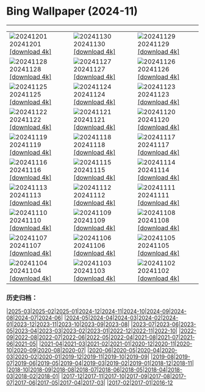 # Bing Wallpaper (2024-11)
**************

<table><tr><td><img class="wallpaper" src="https://www.bing.com/th?id=OHR.MercatiDiNataleBolzano_IT-IT2256905385_1920x1080.jpg" alt="20241201"> 20241201 <a href="https://www.bing.com/th?id=OHR.MercatiDiNataleBolzano_IT-IT2256905385_UHD.jpg">[download 4k]</a></td><td><img class="wallpaper" src="https://www.bing.com/th?id=OHR.KilchurnAutumn_IT-IT2035726634_1920x1080.jpg" alt="20241130"> 20241130 <a href="https://www.bing.com/th?id=OHR.KilchurnAutumn_IT-IT2035726634_UHD.jpg">[download 4k]</a></td><td><img class="wallpaper" src="https://www.bing.com/th?id=OHR.MtStMichel_IT-IT5961115578_1920x1080.jpg" alt="20241129"> 20241129 <a href="https://www.bing.com/th?id=OHR.MtStMichel_IT-IT5961115578_UHD.jpg">[download 4k]</a></td></tr><tr><td><img class="wallpaper" src="https://www.bing.com/th?id=OHR.AssiniboineTS_IT-IT8882599718_1920x1080.jpg" alt="20241128"> 20241128 <a href="https://www.bing.com/th?id=OHR.AssiniboineTS_IT-IT8882599718_UHD.jpg">[download 4k]</a></td><td><img class="wallpaper" src="https://www.bing.com/th?id=OHR.SemoisRiver_IT-IT8667394728_1920x1080.jpg" alt="20241127"> 20241127 <a href="https://www.bing.com/th?id=OHR.SemoisRiver_IT-IT8667394728_UHD.jpg">[download 4k]</a></td><td><img class="wallpaper" src="https://www.bing.com/th?id=OHR.TrulliGrove_IT-IT8430253171_1920x1080.jpg" alt="20241126"> 20241126 <a href="https://www.bing.com/th?id=OHR.TrulliGrove_IT-IT8430253171_UHD.jpg">[download 4k]</a></td></tr><tr><td><img class="wallpaper" src="https://www.bing.com/th?id=OHR.CowsInAlpineValley_IT-IT8150386866_1920x1080.jpg" alt="20241125"> 20241125 <a href="https://www.bing.com/th?id=OHR.CowsInAlpineValley_IT-IT8150386866_UHD.jpg">[download 4k]</a></td><td><img class="wallpaper" src="https://www.bing.com/th?id=OHR.SonomaCoast_IT-IT7979490899_1920x1080.jpg" alt="20241124"> 20241124 <a href="https://www.bing.com/th?id=OHR.SonomaCoast_IT-IT7979490899_UHD.jpg">[download 4k]</a></td><td><img class="wallpaper" src="https://www.bing.com/th?id=OHR.FibonacciAloe_IT-IT7618166733_1920x1080.jpg" alt="20241123"> 20241123 <a href="https://www.bing.com/th?id=OHR.FibonacciAloe_IT-IT7618166733_UHD.jpg">[download 4k]</a></td></tr><tr><td><img class="wallpaper" src="https://www.bing.com/th?id=OHR.ZafraCastle_IT-IT7473974060_1920x1080.jpg" alt="20241122"> 20241122 <a href="https://www.bing.com/th?id=OHR.ZafraCastle_IT-IT7473974060_UHD.jpg">[download 4k]</a></td><td><img class="wallpaper" src="https://www.bing.com/th?id=OHR.NationalTreeDay_IT-IT7236455581_1920x1080.jpg" alt="20241121"> 20241121 <a href="https://www.bing.com/th?id=OHR.NationalTreeDay_IT-IT7236455581_UHD.jpg">[download 4k]</a></td><td><img class="wallpaper" src="https://www.bing.com/th?id=OHR.BeyondSaype_IT-IT7130879307_1920x1080.jpg" alt="20241120"> 20241120 <a href="https://www.bing.com/th?id=OHR.BeyondSaype_IT-IT7130879307_UHD.jpg">[download 4k]</a></td></tr><tr><td><img class="wallpaper" src="https://www.bing.com/th?id=OHR.TasmansArch_IT-IT6908661148_1920x1080.jpg" alt="20241119"> 20241119 <a href="https://www.bing.com/th?id=OHR.TasmansArch_IT-IT6908661148_UHD.jpg">[download 4k]</a></td><td><img class="wallpaper" src="https://www.bing.com/th?id=OHR.PorthcawlLighthouse_IT-IT6522253839_1920x1080.jpg" alt="20241118"> 20241118 <a href="https://www.bing.com/th?id=OHR.PorthcawlLighthouse_IT-IT6522253839_UHD.jpg">[download 4k]</a></td><td><img class="wallpaper" src="https://www.bing.com/th?id=OHR.RedStag_IT-IT8661593020_1920x1080.jpg" alt="20241117"> 20241117 <a href="https://www.bing.com/th?id=OHR.RedStag_IT-IT8661593020_UHD.jpg">[download 4k]</a></td></tr><tr><td><img class="wallpaper" src="https://www.bing.com/th?id=OHR.FrieslandNetherlands_IT-IT6096912016_1920x1080.jpg" alt="20241116"> 20241116 <a href="https://www.bing.com/th?id=OHR.FrieslandNetherlands_IT-IT6096912016_UHD.jpg">[download 4k]</a></td><td><img class="wallpaper" src="https://www.bing.com/th?id=OHR.YiPengLanterns_IT-IT3348534532_1920x1080.jpg" alt="20241115"> 20241115 <a href="https://www.bing.com/th?id=OHR.YiPengLanterns_IT-IT3348534532_UHD.jpg">[download 4k]</a></td><td><img class="wallpaper" src="https://www.bing.com/th?id=OHR.ManarolaItaly_IT-IT6200614457_1920x1080.jpg" alt="20241114"> 20241114 <a href="https://www.bing.com/th?id=OHR.ManarolaItaly_IT-IT6200614457_UHD.jpg">[download 4k]</a></td></tr><tr><td><img class="wallpaper" src="https://www.bing.com/th?id=OHR.KelpForest_IT-IT5815466592_1920x1080.jpg" alt="20241113"> 20241113 <a href="https://www.bing.com/th?id=OHR.KelpForest_IT-IT5815466592_UHD.jpg">[download 4k]</a></td><td><img class="wallpaper" src="https://www.bing.com/th?id=OHR.CoveArch_IT-IT5409061813_1920x1080.jpg" alt="20241112"> 20241112 <a href="https://www.bing.com/th?id=OHR.CoveArch_IT-IT5409061813_UHD.jpg">[download 4k]</a></td><td><img class="wallpaper" src="https://www.bing.com/th?id=OHR.Banff24_IT-IT4414822450_1920x1080.jpg" alt="20241111"> 20241111 <a href="https://www.bing.com/th?id=OHR.Banff24_IT-IT4414822450_UHD.jpg">[download 4k]</a></td></tr><tr><td><img class="wallpaper" src="https://www.bing.com/th?id=OHR.YucatanFlamingos_IT-IT6590871746_1920x1080.jpg" alt="20241110"> 20241110 <a href="https://www.bing.com/th?id=OHR.YucatanFlamingos_IT-IT6590871746_UHD.jpg">[download 4k]</a></td><td><img class="wallpaper" src="https://www.bing.com/th?id=OHR.MoroccoMilkyWay_IT-IT3578962903_1920x1080.jpg" alt="20241109"> 20241109 <a href="https://www.bing.com/th?id=OHR.MoroccoMilkyWay_IT-IT3578962903_UHD.jpg">[download 4k]</a></td><td><img class="wallpaper" src="https://www.bing.com/th?id=OHR.TrentinoAltoBolzanoMerano_IT-IT4259043530_1920x1080.jpg" alt="20241108"> 20241108 <a href="https://www.bing.com/th?id=OHR.TrentinoAltoBolzanoMerano_IT-IT4259043530_UHD.jpg">[download 4k]</a></td></tr><tr><td><img class="wallpaper" src="https://www.bing.com/th?id=OHR.CanadaWolves_IT-IT3917855917_1920x1080.jpg" alt="20241107"> 20241107 <a href="https://www.bing.com/th?id=OHR.CanadaWolves_IT-IT3917855917_UHD.jpg">[download 4k]</a></td><td><img class="wallpaper" src="https://www.bing.com/th?id=OHR.ShiShiBeach_IT-IT3649802386_1920x1080.jpg" alt="20241106"> 20241106 <a href="https://www.bing.com/th?id=OHR.ShiShiBeach_IT-IT3649802386_UHD.jpg">[download 4k]</a></td><td><img class="wallpaper" src="https://www.bing.com/th?id=OHR.LencoisMaranhao_IT-IT2693599851_1920x1080.jpg" alt="20241105"> 20241105 <a href="https://www.bing.com/th?id=OHR.LencoisMaranhao_IT-IT2693599851_UHD.jpg">[download 4k]</a></td></tr><tr><td><img class="wallpaper" src="https://www.bing.com/th?id=OHR.NationalUnityDayIT_IT-IT9698106067_1920x1080.jpg" alt="20241104"> 20241104 <a href="https://www.bing.com/th?id=OHR.NationalUnityDayIT_IT-IT9698106067_UHD.jpg">[download 4k]</a></td><td><img class="wallpaper" src="https://www.bing.com/th?id=OHR.YucatanBiosphere_IT-IT6604296714_1920x1080.jpg" alt="20241103"> 20241103 <a href="https://www.bing.com/th?id=OHR.YucatanBiosphere_IT-IT6604296714_UHD.jpg">[download 4k]</a></td><td><img class="wallpaper" src="https://www.bing.com/th?id=OHR.BisonYellowstone_IT-IT5583560788_1920x1080.jpg" alt="20241102"> 20241102 <a href="https://www.bing.com/th?id=OHR.BisonYellowstone_IT-IT5583560788_UHD.jpg">[download 4k]</a></td></tr></table>

### 历史归档：

|[2025-03](/../2025-03/2025-03.md)|[2025-02](/../2025-02/2025-02.md)|[2025-01](/../2025-01/2025-01.md)|[2024-12](/../2024-12/2024-12.md)|[2024-11](/2024-11.md)|[2024-10](/../2024-10/2024-10.md)|[2024-09](/../2024-09/2024-09.md)|[2024-08](/../2024-08/2024-08.md)|[2024-07](/../2024-07/2024-07.md)|[2024-06](/../2024-06/2024-06.md)|
|[2024-05](/../2024-05/2024-05.md)|[2024-04](/../2024-04/2024-04.md)|[2024-03](/../2024-03/2024-03.md)|[2024-02](/../2024-02/2024-02.md)|[2024-01](/../2024-01/2024-01.md)|[2023-12](/../2023-12/2023-12.md)|[2023-11](/../2023-11/2023-11.md)|[2023-10](/../2023-10/2023-10.md)|[2023-09](/../2023-09/2023-09.md)|[2023-08](/../2023-08/2023-08.md)|
|[2023-07](/../2023-07/2023-07.md)|[2023-06](/../2023-06/2023-06.md)|[2023-05](/../2023-05/2023-05.md)|[2023-04](/../2023-04/2023-04.md)|[2023-03](/../2023-03/2023-03.md)|[2023-02](/../2023-02/2023-02.md)|[2023-01](/../2023-01/2023-01.md)|[2022-12](/../2022-12/2022-12.md)|[2022-11](/../2022-11/2022-11.md)|[2022-10](/../2022-10/2022-10.md)|
|[2022-09](/../2022-09/2022-09.md)|[2022-08](/../2022-08/2022-08.md)|[2022-07](/../2022-07/2022-07.md)|[2022-06](/../2022-06/2022-06.md)|[2022-05](/../2022-05/2022-05.md)|[2022-04](/../2022-04/2022-04.md)|[2021-08](/../2021-08/2021-08.md)|[2021-07](/../2021-07/2021-07.md)|[2021-06](/../2021-06/2021-06.md)|[2021-05](/../2021-05/2021-05.md)|
|[2021-04](/../2021-04/2021-04.md)|[2021-03](/../2021-03/2021-03.md)|[2021-02](/../2021-02/2021-02.md)|[2021-01](/../2021-01/2021-01.md)|[2020-12](/../2020-12/2020-12.md)|[2020-11](/../2020-11/2020-11.md)|[2020-10](/../2020-10/2020-10.md)|[2020-09](/../2020-09/2020-09.md)|[2020-08](/../2020-08/2020-08.md)|[2020-07](/../2020-07/2020-07.md)|
|[2020-06](/../2020-06/2020-06.md)|[2020-05](/../2020-05/2020-05.md)|[2020-04](/../2020-04/2020-04.md)|[2020-03](/../2020-03/2020-03.md)|[2020-02](/../2020-02/2020-02.md)|[2020-01](/../2020-01/2020-01.md)|[2019-12](/../2019-12/2019-12.md)|[2019-11](/../2019-11/2019-11.md)|[2019-10](/../2019-10/2019-10.md)|[2019-09](/../2019-09/2019-09.md)|
|[2019-08](/../2019-08/2019-08.md)|[2019-07](/../2019-07/2019-07.md)|[2019-06](/../2019-06/2019-06.md)|[2019-05](/../2019-05/2019-05.md)|[2019-04](/../2019-04/2019-04.md)|[2019-03](/../2019-03/2019-03.md)|[2019-02](/../2019-02/2019-02.md)|[2019-01](/../2019-01/2019-01.md)|[2018-12](/../2018-12/2018-12.md)|[2018-11](/../2018-11/2018-11.md)|
|[2018-10](/../2018-10/2018-10.md)|[2018-09](/../2018-09/2018-09.md)|[2018-08](/../2018-08/2018-08.md)|[2018-07](/../2018-07/2018-07.md)|[2018-06](/../2018-06/2018-06.md)|[2018-05](/../2018-05/2018-05.md)|[2018-04](/../2018-04/2018-04.md)|[2018-03](/../2018-03/2018-03.md)|[2018-02](/../2018-02/2018-02.md)|[2018-01](/../2018-01/2018-01.md)|
|[2017-12](/../2017-12/2017-12.md)|[2017-11](/../2017-11/2017-11.md)|[2017-10](/../2017-10/2017-10.md)|[2017-09](/../2017-09/2017-09.md)|[2017-08](/../2017-08/2017-08.md)|[2017-07](/../2017-07/2017-07.md)|[2017-06](/../2017-06/2017-06.md)|[2017-05](/../2017-05/2017-05.md)|[2017-04](/../2017-04/2017-04.md)|[2017-03](/../2017-03/2017-03.md)|
|[2017-02](/../2017-02/2017-02.md)|[2017-01](/../2017-01/2017-01.md)|[2016-12](/../2016-12/2016-12.md)